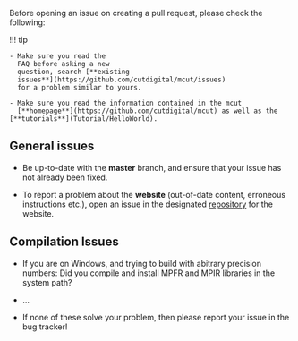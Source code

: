 Before opening an issue on creating a pull request, please check the following:

!!! tip
    
    - Make sure you read the
      FAQ before asking a new
      question, search [**existing
      issues**](https://github.com/cutdigital/mcut/issues)
      for a problem similar to yours.

    - Make sure you read the information contained in the mcut
      [**homepage**](https://github.com/cutdigital/mcut) as well as the [**tutorials**](Tutorial/HelloWorld).

## General issues

- Be up-to-date with the **master** branch, and ensure that
  your issue has not already been fixed.

- To report a problem about the **website** (out-of-date content, erroneous instructions etc.), open an issue in the
  designated [repository](https://github.com/cutdigital/mcut.github.io/issues) for the website.

## Compilation Issues

- If you are on Windows, and trying to build with abitrary precision numbers: Did you compile and install MPFR and MPIR libraries in the system path?

- ...

- If none of these solve your problem, then please report your issue in the
  bug tracker!
